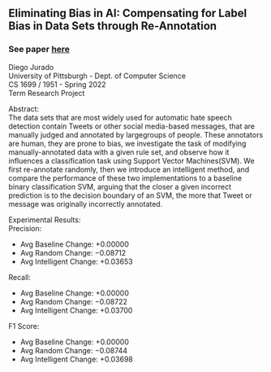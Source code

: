 ## Eliminating Bias in AI: Compensating for Label Bias in Data Sets through Re-Annotation
### See paper [here](https://github.com/juradodiego/Intelligent-ReAnnotation/blob/main/%22Eliminating%20Bias%20in%20AI%22%20Compensating%20for%20Label%20Bias%20in%20Data%20Sets%20through%20Re-Annotation.pdf) <br/>

Diego Jurado<br/>
University of Pittsburgh - Dept. of Computer Science<br/>
CS 1699 / 1951 - Spring 2022<br/>
Term Research Project<br/>

Abstract: <br/> The data sets that are most widely used for automatic hate speech detection contain Tweets or other social media-based messages, that are manually judged and annotated by largegroups of people. These annotators are human, they are prone to bias, we investigate the task of modifying manually-annotated data with a given rule set, and observe how it influences a classification task using Support Vector Machines(SVM). We first re-annotate randomly, then we introduce an intelligent method, and compare the performance of these two implementations to a baseline binary classification SVM, arguing that the closer a given incorrect prediction is to the decision boundary of an SVM, the more that Tweet or message was originally incorrectly annotated.

Experimental Results:<br/>
Precision:
- Avg Baseline Change:    +0.00000
- Avg Random Change:      −0.08712
- Avg Intelligent Change: +0.03653

Recall:
- Avg Baseline Change:    +0.00000
- Avg Random Change:      −0.08722
- Avg Intelligent Change: +0.03700

F1 Score:
- Avg Baseline Change:    +0.00000
- Avg Random Change:      −0.08744
- Avg Intelligent Change: +0.03698

